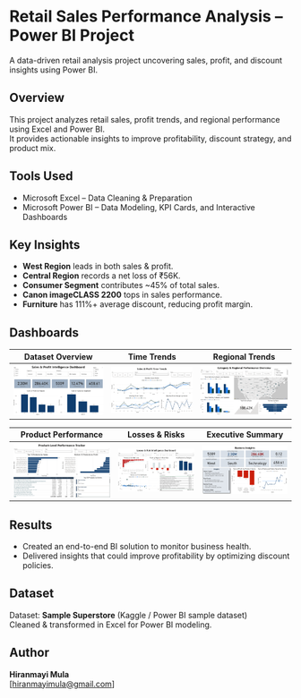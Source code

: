 # Retail Sales Performance Analysis – Power BI Project
A data-driven retail analysis project uncovering sales, profit, and discount insights using Power BI.

## Overview
This project analyzes retail sales, profit trends, and regional performance using Excel and Power BI.  
It provides actionable insights to improve profitability, discount strategy, and product mix.

## Tools Used
- Microsoft Excel – Data Cleaning & Preparation  
- Microsoft Power BI – Data Modeling, KPI Cards, and Interactive Dashboards  

## Key Insights
- **West Region** leads in both sales & profit.  
- **Central Region** records a net loss of ₹56K.  
- **Consumer Segment** contributes ~45% of total sales.  
- **Canon imageCLASS 2200** tops in sales performance.  
- **Furniture** has 111%+ average discount, reducing profit margin.

## Dashboards
| Dataset Overview | Time Trends | Regional Trends |
|-------------------|--------------------|-----------------|
| ![Executive Dashboard](Screenshots/1_Sales&Profits.png) | ![Product Dashboard](Screenshots/2_TimeTrends.png) | ![Regional Dashboard](Screenshots/3_Category&Region.png) |

| Product Performance | Losses & Risks | Executive Summary |
|-------------------|--------------------|-----------------|
| ![Executive Dashboard](Screenshots/4_ProductLevelPerformance.png) | ![Product Dashboard](Screenshots/5_Losses&Risks.png) | ![Regional Dashboard](Screenshots/6_Summary.png) |

## Results
- Created an end-to-end BI solution to monitor business health.
- Delivered insights that could improve profitability by optimizing discount policies.

## Dataset
Dataset: **Sample Superstore** (Kaggle / Power BI sample dataset)  
Cleaned & transformed in Excel for Power BI modeling.

## Author
**Hiranmayi Mula**  
[hiranmayimula@gmail.com]
